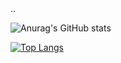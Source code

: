 <!-- ### Hi there 👋

**chaehyeon7/chaehyeon7** is a ✨ _special_ ✨ repository because its `README.md` (this file) appears on your GitHub profile.

Here are some ideas to get you started:

- 🔭 I’m currently working on ...
- 🌱 I’m currently learning ...
- 👯 I’m looking to collaborate on ...
- 🤔 I’m looking for help with ...
- 💬 Ask me about ...
- 📫 How to reach me: ...
- 😄 Pronouns: ...
- ⚡ Fun fact: ... -->..


<!-- [![Anurag's GitHub stats](https://github-readme-stats.vercel.app/api?username=chaehyeon7&count_private=ture&show_icons=true&theme=buefy)](https://github.com/chaehyeon7/github-readme-stats) -->

<!-- ![Anurag's GitHub stats](https://github-readme-stats.vercel.app/api?username=anuraghazra&show_icons=true&theme=buefy&title_color=A0BCC2&bg_color=end) -->

<!-- ![Anurag's GitHub stats](https://github-readme-stats.vercel.app/api?username=chaehyeon7&show_icons=true&theme=buefy&title_color=A0BCC2) -->

<!-- [![Anurag's GitHub stats](https://github-readme-stats.vercel.app/api?username=chaehyeon7&count_private=ture&show_icons=true&theme=buefy)](https://github.com/chaehyeon7/github-readme-stats) -->

![Anurag's GitHub stats](https://github-readme-stats.vercel.app/api?username=chaehyeon7&show_icons=true&gruvbox_light)

[![Top Langs](https://github-readme-stats.vercel.app/api/top-langs/?username=chaehyeon7&layout=compact)](https://https://github.com/chaehyeon7/github-readme-stats)




